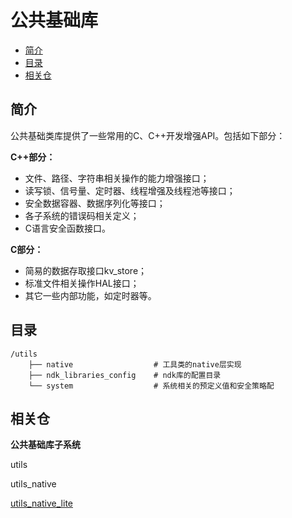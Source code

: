 # 公共基础库<a name="ZH-CN_TOPIC_0000001092539399"></a>

-   [简介](#section11660541593)
-   [目录](#section17271017133915)
-   [相关仓](#section1249817110914)

## 简介<a name="section11660541593"></a>

公共基础类库提供了一些常用的C、C++开发增强API。包括如下部分：

**C++部分：**

-   文件、路径、字符串相关操作的能力增强接口；
-   读写锁、信号量、定时器、线程增强及线程池等接口；
-   安全数据容器、数据序列化等接口；
-   各子系统的错误码相关定义；
-   C语言安全函数接口。

**C部分：**

-   简易的数据存取接口kv\_store；
-   标准文件相关操作HAL接口；
-   其它一些内部功能，如定时器等。

## 目录<a name="section17271017133915"></a>

```
/utils
    ├── native                  # 工具类的native层实现
    ├── ndk_libraries_config    # ndk库的配置目录
    └── system                  # 系统相关的预定义值和安全策略配
```

## 相关仓<a name="section1249817110914"></a>

**公共基础库子系统**

utils

utils\_native

[utils\_native\_lite](https://gitee.com/openharmony/utils_native_lite)

